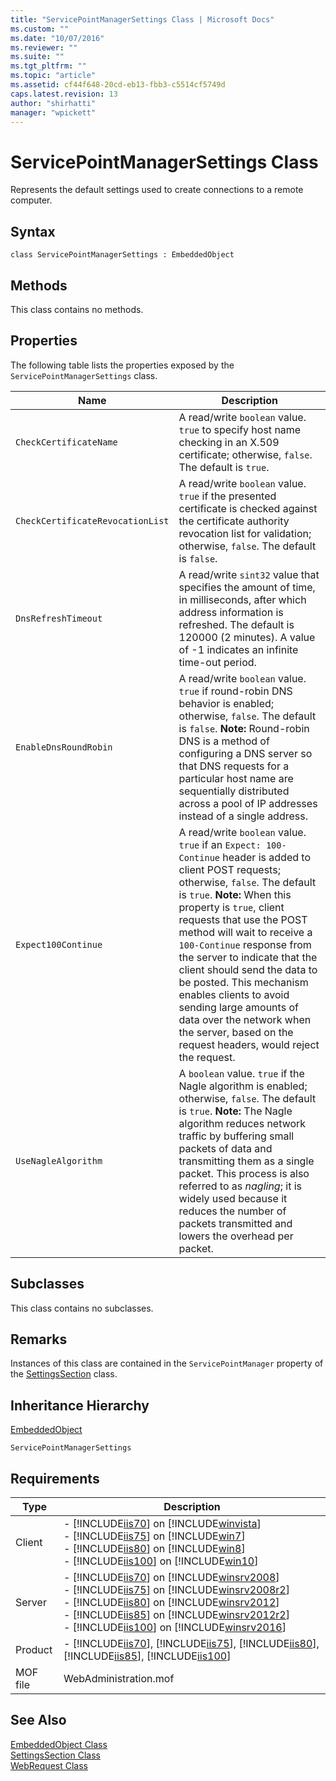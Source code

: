 ```yaml
---
title: "ServicePointManagerSettings Class | Microsoft Docs"
ms.custom: ""
ms.date: "10/07/2016"
ms.reviewer: ""
ms.suite: ""
ms.tgt_pltfrm: ""
ms.topic: "article"
ms.assetid: cf44f648-20cd-eb13-fbb3-c5514cf5749d
caps.latest.revision: 13
author: "shirhatti"
manager: "wpickett"
---
```

# ServicePointManagerSettings Class
Represents the default settings used to create connections to a remote computer.  
  
## Syntax  
  
```vbs  
class ServicePointManagerSettings : EmbeddedObject  
```  
  
## Methods  
 This class contains no methods.  
  
## Properties  
 The following table lists the properties exposed by the `ServicePointManagerSettings` class.  
  
|Name|Description|  
|----------|-----------------|  
|`CheckCertificateName`|A read/write `boolean` value. `true` to specify host name checking in an X.509 certificate; otherwise, `false`. The default is `true`.|  
|`CheckCertificateRevocationList`|A read/write `boolean` value. `true` if the presented certificate is checked against the certificate authority revocation list for validation; otherwise, `false`. The default is `false`.|  
|`DnsRefreshTimeout`|A read/write `sint32` value that specifies the amount of time, in milliseconds, after which address information is refreshed. The default is 120000 (2 minutes). A value of -1 indicates an infinite time-out period.|  
|`EnableDnsRoundRobin`|A read/write `boolean` value. `true` if round-robin DNS behavior is enabled; otherwise, `false`. The default is `false`. **Note:**  Round-robin DNS is a method of configuring a DNS server so that DNS requests for a particular host name are sequentially distributed across a pool of IP addresses instead of a single address.|  
|`Expect100Continue`|A read/write `boolean` value. `true` if an `Expect: 100-Continue` header is added to client POST requests; otherwise, `false`. The default is `true`. **Note:**  When this property is `true`, client requests that use the POST method will wait to receive a `100-Continue` response from the server to indicate that the client should send the data to be posted. This mechanism enables clients to avoid sending large amounts of data over the network when the server, based on the request headers, would reject the request.|  
|`UseNagleAlgorithm`|A `boolean` value. `true` if the Nagle algorithm is enabled; otherwise, `false`. The default is `true`. **Note:**  The Nagle algorithm reduces network traffic by buffering small packets of data and transmitting them as a single packet. This process is also referred to as *nagling*; it is widely used because it reduces the number of packets transmitted and lowers the overhead per packet.|  
  
## Subclasses  
 This class contains no subclasses.  
  
## Remarks  
 Instances of this class are contained in the `ServicePointManager` property of the [SettingsSection](../../reference/admin/settingssection-class.md) class.  
  
## Inheritance Hierarchy  
 [EmbeddedObject](../../reference/admin/embeddedobject-class1.md)  
  
 `ServicePointManagerSettings`  
  
## Requirements  
  
|Type|Description|  
|----------|-----------------|  
|Client|-   [!INCLUDE[iis70](../../reference/admin/includes/iis70-md.md)] on [!INCLUDE[winvista](../../reference/admin/includes/winvista-md.md)]<br />-   [!INCLUDE[iis75](../../reference/admin/includes/iis75-md.md)] on [!INCLUDE[win7](../../reference/admin/includes/win7-md.md)]<br />-   [!INCLUDE[iis80](../../reference/admin/includes/iis80-md.md)] on [!INCLUDE[win8](../../reference/admin/includes/win8-md.md)]<br />-   [!INCLUDE[iis100](../../reference/admin/includes/iis100-md.md)] on [!INCLUDE[win10](../../reference/admin/includes/win10-md.md)]|  
|Server|-   [!INCLUDE[iis70](../../reference/admin/includes/iis70-md.md)] on [!INCLUDE[winsrv2008](../../reference/admin/includes/winsrv2008-md.md)]<br />-   [!INCLUDE[iis75](../../reference/admin/includes/iis75-md.md)] on [!INCLUDE[winsrv2008r2](../../reference/admin/includes/winsrv2008r2-md.md)]<br />-   [!INCLUDE[iis80](../../reference/admin/includes/iis80-md.md)] on [!INCLUDE[winsrv2012](../../reference/admin/includes/winsrv2012-md.md)]<br />-   [!INCLUDE[iis85](../../reference/admin/includes/iis85-md.md)] on [!INCLUDE[winsrv2012r2](../../reference/admin/includes/winsrv2012r2-md.md)]<br />-   [!INCLUDE[iis100](../../reference/admin/includes/iis100-md.md)] on [!INCLUDE[winsrv2016](../../reference/admin/includes/winsrv2016-md.md)]|  
|Product|-   [!INCLUDE[iis70](../../reference/admin/includes/iis70-md.md)], [!INCLUDE[iis75](../../reference/admin/includes/iis75-md.md)], [!INCLUDE[iis80](../../reference/admin/includes/iis80-md.md)], [!INCLUDE[iis85](../../reference/admin/includes/iis85-md.md)], [!INCLUDE[iis100](../../reference/admin/includes/iis100-md.md)]|  
|MOF file|WebAdministration.mof|  
  
## See Also  
 [EmbeddedObject Class](../../reference/admin/embeddedobject-class1.md)   
 [SettingsSection Class](../../reference/admin/settingssection-class.md)   
 [WebRequest Class](http://go.microsoft.com/fwlink/?LinkId=69332)